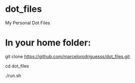 # dot_files
My Personal Dot Files

# In your home folder:
git clone https://github.com/marcelorodriguesss/dot_files.git

cd dot_files

./run.sh


